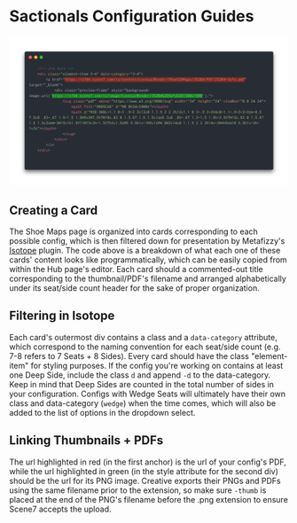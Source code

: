 # Sactionals Configuration Guides

![Sactionals Configuration Guides example code](shoemaps-example.png)

## Creating a Card

The Shoe Maps page is organized into cards corresponding to each possible config, which is then filtered down for presentation by Metafizzy's [Isotope](https://isotope.metafizzy.co/) plugin. The code above is a breakdown of what each one of these cards' content looks like programmatically, which can be easily copied from within the Hub page's editor. Each card should a commented-out title corresponding to the thumbnail/PDF's filename and arranged alphabetically under its seat/side count header for the sake of proper organization.

## Filtering in Isotope

Each card's outermost div contains a class and a `data-category` attribute, which correspond to the naming convention for each seat/side count (e.g. 7-8 refers to 7 Seats + 8 Sides). Every card should have the class "element-item" for styling purposes. If the config you're working on contains at least one Deep Side, include the class `d` and append `-d` to the data-category. Keep in mind that Deep Sides are counted in the total number of sides in your configuration. Configs with Wedge Seats will ultimately have their own class and data-category (`wedge`) when the time comes, which will also be added to the list of options in the dropdown select.

## Linking Thumbnails + PDFs

The url highlighted in red (in the first anchor) is the url of your config's PDF, while the url highlighted in green (in the style attribute for the second div) should be the url for its PNG image. Creative exports their PNGs and PDFs using the same filename prior to the extension, so make sure `-thumb` is placed at the end of the PNG's filename before the .png extension to ensure Scene7 accepts the upload.
